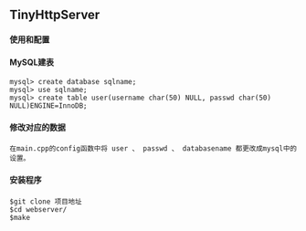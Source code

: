 ## TinyHttpServer



#### 使用和配置

#### MySQL建表

	mysql> create database sqlname;
	mysql> use sqlname;
	mysql> create table user(username char(50) NULL, passwd char(50) NULL)ENGINE=InnoDB;

#### 修改对应的数据

	在main.cpp的config函数中将 user 、 passwd 、 databasename 都更改成mysql中的设置。

#### 安装程序

	$git clone 项目地址
	$cd webserver/
	$make



